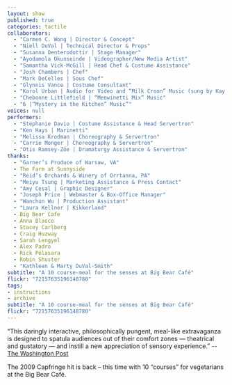 ```yaml
---
layout: show
published: true
categories: tactile
collaborators: 
  - "Carmen C. Wong | Director & Concept"
  - "Niell DuVal | Technical Director & Props"
  - "Susanna Oenterodottir | Stage Manager"
  - "Ayodamola Okunseinde | Videographer/New Media Artist"
  - "Samantha Vick-McGill | Head Chef & Costume Assistance"
  - "Josh Chambers | Chef"
  - "Mark DeCelles | Sous Chef"
  - "Glynnis Vance | Costume Consultant"
  - "Karol Urban | Audio for Video and “Milk Croon” Music (sung by Kay DuVal)"
  - "Chebonne Littlefield | “Meowinetti Mix” Music"
  - "6 |“Mystery in the Kitchen” Music”"
voices: null
performers: 
  - "Stephanie Davio | Costume Assistance & Head Servertron"
  - "Ken Hays | Marinetti"
  - "Melissa Krodman | Choreography & Servertron"
  - "Carrie Monger | Choreography & Servertron"
  - "Otis Ramsey-Zöe | Dramaturgy Assistance & Servertron"
thanks: 
  - "Garner’s Produce of Warsaw, VA"
  - The Farm at Sunnyside
  - "Reid’s Orchards & Winery of Orrtanna, PA"
  - "Meiyu Tsung | Marketing Assistance & Press Contact"
  - "Amy Cesal | Graphic Designer"
  - "Joseph Price | Webmaster & Box-Office Manager"
  - "Wanchun Wu | Production Assistant"
  - "Laura Kellner | Kikkerland"
  - Big Bear Cafe
  - Anna Blasco
  - Stacey Carlberg
  - Craig Huzway
  - Sarah Lengyel
  - Alex Padro
  - Rick Pelasara
  - Robin Shuster
  - "Kathleen & Marty DuVal-Smith"
subtitle: "A 10 course-meal for the senses at Big Bear Café"
flickr: "72157635196148780"
tags:
- instructions
- archive
subtitle: "A 10 course-meal for the senses at Big Bear Café"
flickr: "72157635196148780"
---
```


“This daringly interactive, philosophically pungent, meal-like extravaganza is designed to spatula audiences out of their comfort zones — theatrical and gustatory — and instill a new appreciation of sensory experience.”
-- [The Washington Post](http://www.washingtonpost.com/gog/performing-arts/a-tactile-dinner,1157229/critic-review.html) 

The 2009 Capfringe hit is back – this time with 10 “courses” for vegetarians at the Big Bear Café.
